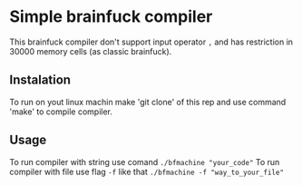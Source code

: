 # Simple brainfuck compiler

This brainfuck compiler don't support input operator `,` and has restriction in 30000 memory cells (as classic brainfuck).

## Instalation

To run on yout linux machin make 'git clone' of this rep and use command 'make' to compile compiler.

## Usage

To run compiler with string use comand ` ./bfmachine "your_code" `
To run compiler with file use flag `-f` like that `./bfmachine -f "way_to_your_file"`
